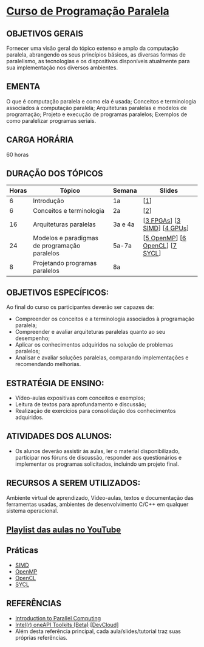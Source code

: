 # [Curso de Programação Paralela](slides/0_plano.pdf)

## OBJETIVOS GERAIS 

Fornecer uma visão geral do tópico extenso e amplo da computação paralela, abrangendo os seus princípios básicos, as diversas formas de paralelismo,  as tecnologias e os dispositivos disponíveis atualmente para sua implementação nos diversos ambientes. 

## EMENTA 

O que é computação paralela e como ela é usada; Conceitos e terminologia associados à computação paralela; Arquiteturas paralelas e modelos de programação; Projeto e execução de programas paralelos; Exemplos de como paralelizar programas seriais.

## CARGA HORÁRIA

60 horas

## DURAÇÃO DOS TÓPICOS

Horas | Tópico       | Semana | Slides
----- | ------------ | ------ | ------
6 | Introdução  | 1a | [[1](slides/1_intro.pdf)]
6 | Conceitos e terminologia | 2a | [[2](slides/2_conce.pdf)]
16 | Arquiteturas paralelas | 3a e 4a | [[3 FPGAs](slides/3_fpga.pdf)] [[3 SIMD](slides/3_simd.pdf)] [[4 GPUs](slides/4_gpus.pdf)] 
24 | Modelos e paradigmas de programação paralelos | 5a-7a | [[5 OpenMP](slides/5_openmp.pdf)] [[6 OpenCL](slides/6_opencl.pdf)] [[7 SYCL](slides/7_sycl.pdf)] 
8 | Projetando programas paralelos | 8a | 

## OBJETIVOS ESPECÍFICOS:
Ao final do curso os participantes deverão ser capazes de:
- Compreender os conceitos e a terminologia associados à programação paralela; 
- Compreender e avaliar arquiteturas paralelas quanto ao seu desempenho; 
- Aplicar os conhecimentos adquiridos na solução de problemas paralelos; 
- Analisar e avaliar soluções paralelas, comparando implementações e recomendando melhorias. 

## ESTRATÉGIA DE ENSINO:
- Vídeo-aulas expositivas com conceitos e exemplos; 
- Leitura de textos para aprofundamento e discussão; 
- Realização de exercícios para consolidação dos conhecimentos adquiridos. 

## ATIVIDADES DOS ALUNOS:
- Os alunos deverão assistir às aulas, ler o material disponibilizado, participar nos fóruns de discussão, responder aos questionários e implementar os programas solicitados, incluindo um projeto final. 

## RECURSOS A SEREM UTILIZADOS:
Ambiente virtual de aprendizado, Vídeo-aulas, textos e documentação das ferramentas usadas, ambientes de desenvolvimento C/C++ em qualquer sistema operacional. 

## [Playlist das aulas no YouTube](https://www.youtube.com/playlist?list=PLezQJVF86FUulrCIovlqO-cbs-Uw-LtIo)

## Práticas 

- [SIMD](https://tech.io/playgrounds/53858/vetorizacao-sse-avx/)
- [OpenMP](https://coliru.stacked-crooked.com/a/32edaa2b12958d2c)
- [OpenCL](https://ava.ead.ufscar.br/mod/url/view.php?id=991552)
- [SYCL](https://ava.ead.ufscar.br/mod/url/view.php?id=992895)

## REFERÊNCIAS

- [Introduction to Parallel Computing](https://computing.llnl.gov/tutorials/parallel_comp/)
- [Intel(r) oneAPI Toolkits (Beta)](https://software.intel.com/oneAPI/) [[DevCloud]](oneAPI.md)
- Além desta referência principal, cada aula/slides/tutorial traz suas próprias referências. 
